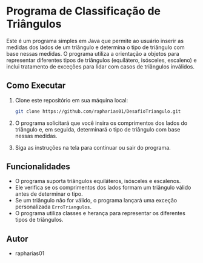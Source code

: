# Programa de Classificação de Triângulos
Este é um programa simples em Java que permite ao usuário inserir as medidas dos lados de um triângulo e determina o tipo de triângulo com base nessas medidas. O programa utiliza a orientação a objetos para representar diferentes tipos de triângulos (equilátero, isósceles, escaleno) e inclui tratamento de exceções para lidar com casos de triângulos inválidos.

## Como Executar

1. Clone este repositório em sua máquina local:

   ```bash
   git clone https://github.com/rapharias01/DesafioTriangulo.git
   ```
2. O programa solicitará que você insira os comprimentos dos lados do triângulo e, em seguida, determinará o tipo de triângulo com base nessas medidas.

3. Siga as instruções na tela para continuar ou sair do programa.

## Funcionalidades
- O programa suporta triângulos equiláteros, isósceles e escalenos.
- Ele verifica se os comprimentos dos lados formam um triângulo válido antes de determinar o tipo.
- Se um triângulo não for válido, o programa lançará uma exceção personalizada `ErroTriangulos`.
- O programa utiliza classes e herança para representar os diferentes tipos de triângulos.
## Autor
- rapharias01
